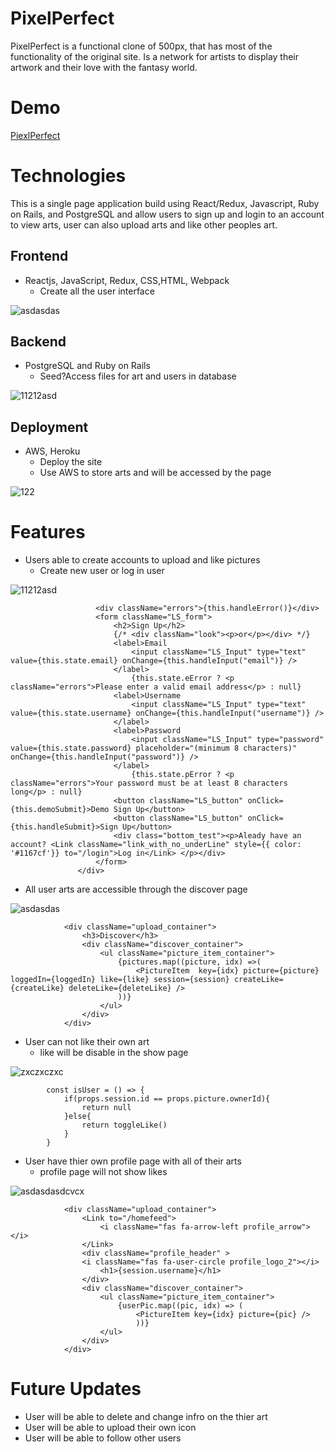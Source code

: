 # PixelPerfect 

PixelPerfect is a functional clone of 500px, that has most of the functionality of the original site. Is a network for artists to display their artwork and their love with the fantasy world.
 
 # Demo
 
[PiexlPerfect](https://pixelperfectsam.herokuapp.com/#/)


# Technologies

This is a single page application build using React/Redux, Javascript, Ruby on Rails, and PostgreSQL and allow users to sign up and login to an account to view arts, user can also upload arts and like other peoples art.

## Frontend

* Reactjs, JavaScript, Redux, CSS,HTML, Webpack
  *  Create all the user interface
  
![asdasdas](https://user-images.githubusercontent.com/68937006/119148024-1938c900-ba1a-11eb-833b-287cea9d1857.PNG)

## Backend

* PostgreSQL and Ruby on Rails
  *  Seed?Access files for art and users in database 
  
 ![11212asd](https://user-images.githubusercontent.com/68937006/119148189-44bbb380-ba1a-11eb-9677-0b80a5fb4941.PNG)

  
## Deployment

* AWS, Heroku
  *  Deploy the site
  *  Use AWS to store arts and will be accessed by the page

![122](https://user-images.githubusercontent.com/68937006/119148538-92382080-ba1a-11eb-9340-09b944779356.PNG)


# Features

*  Users able to create accounts to upload and like pictures
    * Create new user or log in user 

 ![11212asd](https://user-images.githubusercontent.com/68937006/119150003-0aebac80-ba1c-11eb-901f-be18fc98d0be.PNG)
 
 ```                 <div className="LS_form_container">
                    <div className="errors">{this.handleError()}</div>
                    <form className="LS_form">
                        <h2>Sign Up</h2>
                        {/* <div classNam="look"><p>or</p></div> */}
                        <label>Email 
                            <input className="LS_Input" type="text" value={this.state.email} onChange={this.handleInput("email")} />
                        </label>
                            {this.state.eError ? <p className="errors">Please enter a valid email address</p> : null}
                        <label>Username
                            <input className="LS_Input" type="text" value={this.state.username} onChange={this.handleInput("username")} />
                        </label>
                        <label>Password
                            <input className="LS_Input" type="password" value={this.state.password} placeholder="(minimum 8 characters)" onChange={this.handleInput("password")} />
                        </label>
                            {this.state.pError ? <p className="errors">Your password must be at least 8 characters long</p> : null}
                        <button className="LS_button" onClick={this.demoSubmit}>Demo Sign Up</button>
                        <button className="LS_button" onClick={this.handleSubmit}>Sign Up</button>
                        <div class="bottom_test"><p>Aleady have an account? <Link className="link_with_no_underLine" style={{ color: '#1167cf'}} to="/login">Log in</Link> </p></div>
                    </form>
                </div>
```
*  All user arts are accessible through the discover page

![asdasdas](https://user-images.githubusercontent.com/68937006/119151893-cbbe5b00-ba1d-11eb-944c-5ac22dfab1ba.PNG)


```
            <div className="upload_container">
                <h3>Discover</h3>
                <div className="discover_container">
                    <ul className="picture_item_container">
                        {pictures.map((picture, idx) =>( 
                            <PictureItem  key={idx} picture={picture} loggedIn={loggedIn} like={like} session={session} createLike={createLike} deleteLike={deleteLike} />
                        ))}
                    </ul>
                </div>
            </div>

```

*  User can not like their own art
    * like will be disable in the show page

![zxczxczxc](https://user-images.githubusercontent.com/68937006/119150131-2787e480-ba1c-11eb-8695-1c26c1660cbb.PNG)

```
        const isUser = () => {
            if(props.session.id == props.picture.ownerId){
                return null
            }else{
                return toggleLike()
            }
        }

```
*  User have thier own profile page with all of their arts
    * profile page will not show likes 

![asdasdasdcvcx](https://user-images.githubusercontent.com/68937006/119150153-2c4c9880-ba1c-11eb-8fe3-f7aa8641828b.PNG)

```
            <div className="upload_container">
                <Link to="/homefeed">
                    <i className="fas fa-arrow-left profile_arrow"></i>
                </Link>
                <div className="profile_header" >
                <i className="fas fa-user-circle profile_logo_2"></i>
                    <h1>{session.username}</h1>
                </div>
                <div className="discover_container">
                    <ul className="picture_item_container">
                        {userPic.map((pic, idx) => (
                            <PictureItem key={idx} picture={pic} />
                            ))}            
                    </ul>
                </div>
            </div>

```

# Future Updates
  
  * User will be able to delete and change infro on the thier art
  * User will be able to upload their own icon
  * User will be able to follow other users


  

  



